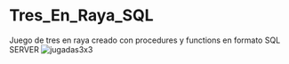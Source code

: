 # Tres_En_Raya_SQL
Juego de tres en raya creado con procedures y functions en formato SQL SERVER
![jugadas3x3](https://user-images.githubusercontent.com/90614299/168498142-c3ba3a59-678a-4bc6-82f2-a783c7eccc8a.png)
